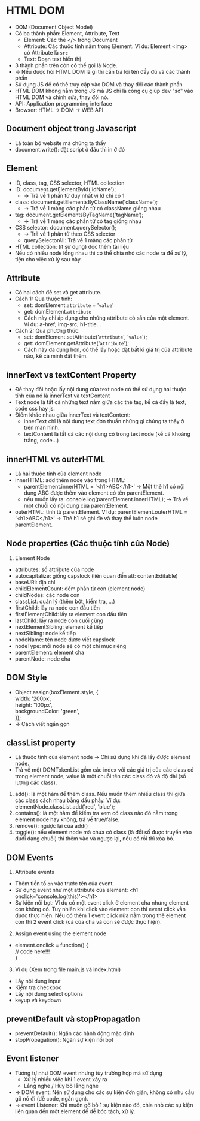 # HTML DOM
- DOM (Document Object Model)
- Có ba thành phần: Element, Attribute, Text
    - Element: Các thẻ </> trong Document
    - Attribute: Các thuộc tính nằm trong Element. Ví dụ: Element \<img> có Attribute là `src`
    - Text: Đoạn text hiển thị
- 3 thành phần trên còn có thể gọi là Node.
- -> Nếu được hỏi HTML DOM là gì thì cần trả lời tên đầy đủ và các thành phần
- Sử dụng JS để có thể truy cập vào DOM và thay đổi các thành phần
- HTML DOM không nằm trong JS mà JS chỉ là công cụ giúp dev "sờ" vào HTML DOM và chỉnh sửa, thay đổi nó.
- API: Application programming interface
- Browser: HTML -> DOM -> WEB API

## Document object trong Javascript
- Là toàn bộ website mà chúng ta thấy
- document.write(): đặt script ở đâu thì in ở đó

## Element
- ID, class, tag, CSS selector, HTML collection
- ID: document.getElementById('idName');
    - -> Trả về 1 phần tử duy nhất vì Id chỉ có 1 
- class: document.getElementsByClassName('className');
    - -> Trả về 1 mảng các phần tử có className giống nhau
- tag: document.getElementsByTagName('tagName');
    - -> Trả về 1 mảng các phần tử có tag giống nhau
- CSS selector: document.querySelector();
    - -> Trả về 1 phần tử theo CSS selector
    - querySelectorAll: Trả về 1 mảng các phần tử
- HTML collection: (ít sử dụng) đọc thêm tài liệu
- Nếu có nhiều node lồng nhau thì có thể chia nhỏ các node ra để xử lý, tiện cho việc xử lý sau này.


## Attribute
- Có hai cách để set và get attribute.
- Cách 1: Qua thuộc tính:
    - set: domElement.`attribute` = '`value`'
    - get: domElement.`attribute`
    - Cách này chỉ áp dụng cho những attribute có sẵn của một element. Ví dụ: a-href; img-src; h1-title...
- Cách 2: Qua phương thức:
    - set: domElement.setAttribute('`attribute`', '`value`');
    - get: domElement.getAttribute('`attribute`');
    - Cách này đa dụng hơn, có thể lấy hoặc đặt bất kì giá trị của attribute nào, kể cả mình đặt thêm.
## innerText vs textContent Property
- Để thay đổi hoặc lấy nội dung của text node có thể sử dụng hai thuộc tính của nó là innerText và textContent
- Text node là tất cả những text nằm giữa các thẻ tag, kể cả đấy là text, code css hay js.
- Điểm khác nhau giữa innerText và textContent:
    - innerText chỉ là nội dung text đơn thuần những gì chúng ta thấy ở trên màn hình.
    - textContent là tất cả các nội dung có trong text node (kể cả khoảng trắng, code...)

## innerHTML vs outerHTML
- Là hai thuộc tính của element node
- innerHTML: add thêm node vào trong HTML:
    - parentElement.innerHTML = '\<h1>ABC\</h1>' -> Một thẻ h1 có nội dung ABC được thêm vào element có tên parentElement.
    - nếu muốn lấy ra: console.log(parentElement.innerHTML); -> Trả về một chuỗi có nội dung của parentElement.
- outerHTML: tính từ parentElement. Ví dụ: parentElement.outerHTML = '\<h1>ABC\</h1>' -> Thẻ h1 sẽ ghi đè và thay thế luôn node parentElement.

## Node properties (Các thuộc tính của Node)
1. Element Node
- attributes: số attribute của node
- autocapitalize: giống capslock (liên quan đến att: contentEditable)
- baseURI: địa chỉ
- childElementCount: đếm phần tử con (element node)
- childNodes: các node con
- classList: quản lý (thêm bớt, kiểm tra, ...)
- firstChild: lấy ra node con đầu tiên
- firstElementChild: lấy ra element con đầu tiên
- lastChild: lấy ra node con cuối cùng
- nextElementSibling: element kế tiếp
- nextSibling: node kế tiếp
- nodeName: tên node được viết capslock
- nodeType: mỗi node sẽ có một chỉ mục riêng
- parentElement: element cha
- parentNode: node cha

## DOM Style
- Object.assign(boxElement.style, {  
    width: '200px',  
    height: '100px',  
    backgroundColor: 'green',  
});
- -> Cách viết ngắn gọn

## classList property
- Là thuộc tính của element node -> Chỉ sử dụng khi đã lấy được element node.
- Trả về một DOMTokenList gồm các index với các giá trị của các class có trong element node, value là một chuỗi tên các class đó và độ dài (số lượng các class).
1. add(): là một hàm để thêm class. Nếu muốn thêm nhiều class thì giữa các class cách nhau bằng dấu phẩy. Ví dụ: elementNode.classList.add('red', 'blue');
2. contains(): là một hàm để kiểm tra xem có class nào đó nằm trong element node hay không, trả về true/false.
3. remove(): ngược lại của add()
4. toggle(): nếu element node mà chưa có class (là đối số được truyền vào dưới dạng chuỗi) thì thêm vào và ngược lại, nếu có rồi thì xóa bỏ.

## DOM Events
1. Attribute events
- Thêm tiền tố `on` vào trước tên của event.
- Sử dụng event như một attribute của element: \<h1 onclick='console.log(this)'>\</h1>
- Sự kiện nổi bọt: Ví dụ có một event click ở element cha nhưng element con không có. Tuy nhiên khi click vào element con thì event click vẫn được thực hiện. Nếu có thêm 1 event click nữa nằm trong thẻ element con thì 2 event click (cả của cha và con sẽ được thực hiện).

2. Assign event using the element node
- element.onclick = function() {  
    // code here!!!  
}

3. Ví dụ (Xem trong file main.js và index.html)
- Lấy nội dung input
- Kiểm tra checkbox
- Lấy nội dung select options
- keyup và keydown

## preventDefault và stopPropagation 
- preventDefault(): Ngăn các hành động mặc định
- stopPropagation(): Ngăn sự kiện nổi bọt

## Event listener
- Tương tự như DOM event nhưng tùy trường hợp mà sử dụng
    - Xử lý nhiều việc khi 1 event xảy ra
    - Lắng nghe / Hủy bỏ lắng nghe
- -> DOM event: Nên sử dụng cho các sự kiện đơn giản, không có nhu cầu gỡ nó đi (dễ code, ngắn gọn).
- -> event Listener: Khi muốn gỡ bỏ 1 sự kiện nào đó, chia nhỏ các sự kiện liên quan đến một element để dễ bóc tách, xử lý. 
